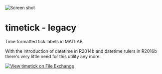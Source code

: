 ![Screen shot](https://www.mathworks.com/matlabcentral/mlc-downloads/downloads/submissions/4300/versions/4/screenshot.jpg)

# timetick - legacy
Time formatted tick labels in MATLAB

With the introduction of datetime in R2014b and datetime rulers in R2016b there's very little need for this utility any more. 

[![View timetick on File Exchange](https://www.mathworks.com/matlabcentral/images/matlab-file-exchange.svg)](https://www.mathworks.com/matlabcentral/fileexchange/4300-timetick)
